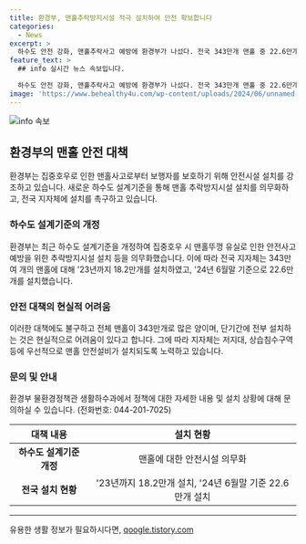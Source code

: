 ```yaml
---
title: 환경부, 맨홀추락방지시설 적극 설치하여 안전 확보합니다
categories:
  - News
excerpt: >
  하수도 안전 강화, 맨홀추락사고 예방에 환경부가 나섰다. 전국 343만개 맨홀 중 22.6만개에 추락방지시설 설치되어, 안전성 향상을 위한 노력이 진행 중. 단기간 내 모든 맨홀에 시설을 설치하는 것은 어렵지만, 지자체와 협력하여 우선적으로 안전시설을 설치하는 방향으로 노력 중. 물환경정책관 생활하수과로 문의 바람. (0442017025)
feature_text: >
  ## info 실시간 뉴스 속보입니다.

  하수도 안전 강화, 맨홀추락사고 예방에 환경부가 나섰다. 전국 343만개 맨홀 중 22.6만개에 추락방지시설 설치되어, 안전성 향상을 위한 노력이 진행 중. 단기간 내 모든 맨홀에 시설을 설치하는 것은 어렵지만, 지자체와 협력하여 우선적으로 안전시설을 설치하는 방향으로 노력 중. 물환경정책관 생활하수과로 문의 바람. (0442017025)
image: 'https://www.behealthy4u.com/wp-content/uploads/2024/06/unnamed-file.png'
---
```


<p><img src="https://www.behealthy4u.com/wp-content/uploads/2024/06/unnamed-file.png" alt="info 속보" /></p>

<h2 data-ke-size="size26">환경부의 맨홀 안전 대책</h2>

<p data-ke-size="size16">환경부는 집중호우로 인한 맨홀사고로부터 보행자를 보호하기 위해 안전시설 설치를 강조하고 있습니다. 새로운 하수도 설계기준을 통해 맨홀 추락방지시설 설치를 의무화하고, 전국 지자체에 설치를 촉구하고 있습니다. </p>

<h3>하수도 설계기준의 개정</h3>

<p data-ke-size="size16">환경부는 최근 하수도 설계기준을 개정하여 집중호우 시 맨홀뚜껑 유실로 인한 안전사고 예방을 위한 추락방지시설 설치 등을 의무화했습니다. 이에 따라 전국 지자체는 343만여 개의 맨홀에 대해 '23년까지 18.2만개를 설치하였고, '24년 6월말 기준으로 22.6만개를 설치했습니다. </p>

<h3>안전 대책의 현실적 어려움</h3>

<p data-ke-size="size16">이러한 대책에도 불구하고 전체 맨홀이 343만개로 많은 양이며, 단기간에 전부 설치하는 것은 현실적으로 어려움이 있다고 합니다. 그에 따라 지자체는 저지대, 상습침수구역 등에 우선적으로 맨홀 안전설비가 설치되도록 노력하고 있습니다. </p>

<h3>문의 및 안내</h3>

<p data-ke-size="size16">환경부 물환경정책관 생활하수과에서 정책에 대한 자세한 내용 및 설치 상황에 대해 문의하실 수 있습니다. (전화번호: 044-201-7025) </p>

<table>
<thead>
<tr>
<th style="text-align: center;">대책 내용</th>
<th style="text-align: center;">설치 현황</th>
</tr>
</thead>
<tbody>
<tr>
<td style="text-align: center;"><b>하수도 설계기준 개정</b></td>
<td style="text-align: center;">맨홀에 대한 안전시설 의무화</td>
</tr>
<tr>
<td style="text-align: center;"><b>전국 설치 현황</b></td>
<td style="text-align: center;">'23년까지 18.2만개 설치, '24년 6월말 기준 22.6만개 설치</td>
</tr>
</tbody>
</table>

<hr>
유용한 생활 정보가 필요하시다면, <a href="https://qoogle.tistory.com" rel="dofollow">qoogle.tistory.com</a>


